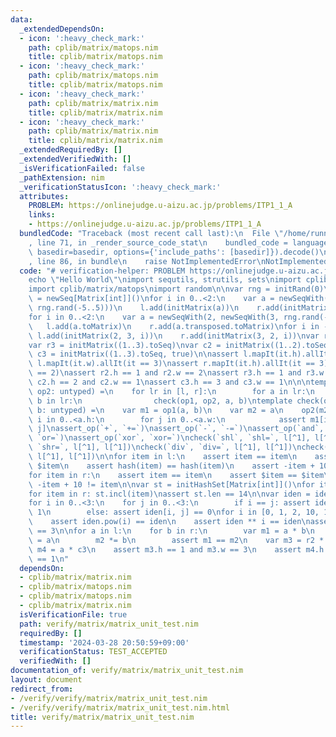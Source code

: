 ```yaml
---
data:
  _extendedDependsOn:
  - icon: ':heavy_check_mark:'
    path: cplib/matrix/matops.nim
    title: cplib/matrix/matops.nim
  - icon: ':heavy_check_mark:'
    path: cplib/matrix/matops.nim
    title: cplib/matrix/matops.nim
  - icon: ':heavy_check_mark:'
    path: cplib/matrix/matrix.nim
    title: cplib/matrix/matrix.nim
  - icon: ':heavy_check_mark:'
    path: cplib/matrix/matrix.nim
    title: cplib/matrix/matrix.nim
  _extendedRequiredBy: []
  _extendedVerifiedWith: []
  _isVerificationFailed: false
  _pathExtension: nim
  _verificationStatusIcon: ':heavy_check_mark:'
  attributes:
    PROBLEM: https://onlinejudge.u-aizu.ac.jp/problems/ITP1_1_A
    links:
    - https://onlinejudge.u-aizu.ac.jp/problems/ITP1_1_A
  bundledCode: "Traceback (most recent call last):\n  File \"/home/runner/.local/lib/python3.10/site-packages/onlinejudge_verify/documentation/build.py\"\
    , line 71, in _render_source_code_stat\n    bundled_code = language.bundle(stat.path,\
    \ basedir=basedir, options={'include_paths': [basedir]}).decode()\n  File \"/home/runner/.local/lib/python3.10/site-packages/onlinejudge_verify/languages/nim.py\"\
    , line 86, in bundle\n    raise NotImplementedError\nNotImplementedError\n"
  code: "# verification-helper: PROBLEM https://onlinejudge.u-aizu.ac.jp/problems/ITP1_1_A\n\
    echo \"Hello World\"\nimport sequtils, strutils, sets\nimport cplib/matrix/matrix\n\
    import cplib/matrix/matops\nimport random\n\nvar rng = initRand(0)\n\nvar l, r\
    \ = newSeq[Matrix[int]]()\nfor i in 0..<2:\n    var a = newSeqWith(2, newSeqWith(3,\
    \ rng.rand(-5..5)))\n    l.add(initMatrix(a))\n    r.add(initMatrix(a.transposed))\n\
    for i in 0..<2:\n    var a = newSeqWith(2, newSeqWith(3, rng.rand(-5..5)))\n \
    \   l.add(a.toMatrix)\n    r.add(a.transposed.toMatrix)\nfor i in -1..1:\n   \
    \ l.add(initMatrix(2, 3, i))\n    r.add(initMatrix(3, 2, i))\nvar r2 = initMatrix((1..2).toSeq)\n\
    var r3 = initMatrix((1..3).toSeq)\nvar c2 = initMatrix((1..2).toSeq, true)\nvar\
    \ c3 = initMatrix((1..3).toSeq, true)\n\nassert l.mapIt(it.h).allIt(it == 2) and\
    \ l.mapIt(it.w).allIt(it == 3)\nassert r.mapIt(it.h).allIt(it == 3) and r.mapIt(it.w).allIt(it\
    \ == 2)\nassert r2.h == 1 and r2.w == 2\nassert r3.h == 1 and r3.w == 3\nassert\
    \ c2.h == 2 and c2.w == 1\nassert c3.h == 3 and c3.w == 1\n\n\ntemplate assert_op(op1,\
    \ op2: untyped) =\n    for lr in [l, r]:\n        for a in lr:\n            for\
    \ b in lr:\n                check(op1, op2, a, b)\ntemplate check(op1, op2, a,\
    \ b: untyped) =\n    var m1 = op1(a, b)\n    var m2 = a\n    op2(m2, b)\n    for\
    \ i in 0..<a.h:\n        for j in 0..<a.w:\n            assert m1[i][j] == m2[i,\
    \ j]\nassert_op(`+`, `+=`)\nassert_op(`-`, `-=`)\nassert_op(`and`, `and=`)\nassert_op(`or`,\
    \ `or=`)\nassert_op(`xor`, `xor=`)\ncheck(`shl`, `shl=`, l[^1], l[^1])\ncheck(`shr`,\
    \ `shr=`, l[^1], l[^1])\ncheck(`div`, `div=`, l[^1], l[^1])\ncheck(`mod`, `mod=`,\
    \ l[^1], l[^1])\n\nfor item in l:\n    assert item == item\n    assert $item ==\
    \ $item\n    assert hash(item) == hash(item)\n    assert -item + 10 != item\n\
    for item in r:\n    assert item == item\n    assert $item == $item\n    assert\
    \ -item + 10 != item\n\nvar st = initHashSet[Matrix[int]]()\nfor item in l: st.incl(item)\n\
    for item in r: st.incl(item)\nassert st.len == 14\n\nvar iden = identity_matrix[int](3)\n\
    for i in 0..<3:\n    for j in 0..<3:\n        if i == j: assert iden[i, j] ==\
    \ 1\n        else: assert iden[i, j] == 0\nfor i in [0, 1, 2, 10, 100, 1000]:\n\
    \    assert iden.pow(i) == iden\n    assert iden ** i == iden\nassert iden.sum\
    \ == 3\n\nfor a in l:\n    for b in r:\n        var m1 = a * b\n        var m2\
    \ = a\n        m2 *= b\n        assert m1 == m2\n    var m3 = r2 * a\n    var\
    \ m4 = a * c3\n    assert m3.h == 1 and m3.w == 3\n    assert m4.h == 2 and m4.w\
    \ == 1\n"
  dependsOn:
  - cplib/matrix/matrix.nim
  - cplib/matrix/matops.nim
  - cplib/matrix/matops.nim
  - cplib/matrix/matrix.nim
  isVerificationFile: true
  path: verify/matrix/matrix_unit_test.nim
  requiredBy: []
  timestamp: '2024-03-28 20:50:59+09:00'
  verificationStatus: TEST_ACCEPTED
  verifiedWith: []
documentation_of: verify/matrix/matrix_unit_test.nim
layout: document
redirect_from:
- /verify/verify/matrix/matrix_unit_test.nim
- /verify/verify/matrix/matrix_unit_test.nim.html
title: verify/matrix/matrix_unit_test.nim
---
```

